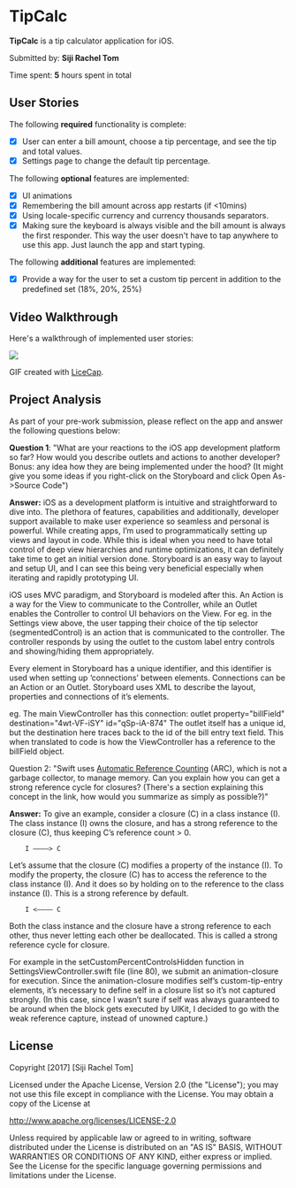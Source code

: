 # TipCalc

**TipCalc** is a tip calculator application for iOS.

Submitted by: **Siji Rachel Tom**

Time spent: **5** hours spent in total

## User Stories

The following **required** functionality is complete:
* [x] User can enter a bill amount, choose a tip percentage, and see the tip and total values.
* [x] Settings page to change the default tip percentage.

The following **optional** features are implemented:
* [x] UI animations
* [x] Remembering the bill amount across app restarts (if <10mins)
* [x] Using locale-specific currency and currency thousands separators.
* [x] Making sure the keyboard is always visible and the bill amount is always the first responder. This way the user doesn't have to tap anywhere to use this app. Just launch the app and start typing.

The following **additional** features are implemented:

- [x] Provide a way for the user to set a custom tip percent in addition to the predefined set (18%, 20%, 25%)

## Video Walkthrough 

Here's a walkthrough of implemented user stories:

![](http://i.imgur.com/bB6rNwe.gif)

GIF created with [LiceCap](http://www.cockos.com/licecap/).

## Project Analysis

As part of your pre-work submission, please reflect on the app and answer the following questions below:

**Question 1**: "What are your reactions to the iOS app development platform so far? How would you describe outlets and actions to another developer? Bonus: any idea how they are being implemented under the hood? (It might give you some ideas if you right-click on the Storyboard and click Open As->Source Code")

**Answer:** iOS as a development platform is intuitive and straightforward to dive into. The plethora of features, capabilities and additionally, developer support available to make user experience so seamless and personal is powerful.
While creating apps, I’m used to programmatically setting up views and layout in code. While this is ideal when you need to have total control of deep view hierarchies and runtime optimizations, it can definitely take time to get an initial version done. Storyboard is an easy way to layout and setup UI, and I can see this being very beneficial especially when iterating and rapidly prototyping UI.

iOS uses MVC paradigm, and Storyboard is modeled after this. An Action is a way for the View to communicate to the Controller, while an Outlet enables the Controller to control UI behaviors on the View. For eg. in the Settings view above, the user tapping their choice of the tip selector (segmentedControl) is an action that is communicated to the controller. The controller responds by using the outlet to the custom label entry controls and showing/hiding them appropriately.

Every element in Storyboard has a unique identifier, and this identifier is used when setting up ‘connections’ between elements. Connections can be an Action or an Outlet. Storyboard uses XML to describe the layout, properties and connections of it’s elements.

eg. The main ViewController has this connection: outlet property="billField" destination="4wt-VF-iSY" id="qSp-iA-874"
The outlet itself has a unique id, but the destination here traces back to the id of the bill entry text field. This when translated to code is how the ViewController has a reference to the billField object. 


Question 2: "Swift uses [Automatic Reference Counting](https://developer.apple.com/library/content/documentation/Swift/Conceptual/Swift_Programming_Language/AutomaticReferenceCounting.html#//apple_ref/doc/uid/TP40014097-CH20-ID49) (ARC), which is not a garbage collector, to manage memory. Can you explain how you can get a strong reference cycle for closures? (There's a section explaining this concept in the link, how would you summarize as simply as possible?)"

**Answer:** To give an example, consider a closure (C) in a class instance (I). The class instance (I) owns the closure, and has a strong reference to the closure (C), thus keeping C’s reference count > 0.

		I ————> C

Let’s assume that the closure (C) modifies a property of the instance (I). To modify the property, the closure (C) has to access the reference to the class instance (I). And it does so by holding on to the reference to the class instance (I). This is a strong reference by default.

		I <———— C
 
Both the class instance and the closure have a strong reference to each other, thus never letting each other be deallocated. This is called a strong reference cycle for closure.

For example in the setCustomPercentControlsHidden function in SettingsViewController.swift file (line 80), we submit an animation-closure for execution. Since the animation-closure modifies self’s custom-tip-entry elements, it’s necessary to define self in a closure list so it’s not captured strongly. (In this case, since I wasn’t sure if self was always guaranteed to be around when the block gets executed by UIKit, I decided to go with the weak reference capture, instead of unowned capture.)


## License

Copyright [2017] [Siji Rachel Tom]

Licensed under the Apache License, Version 2.0 (the "License");
you may not use this file except in compliance with the License.
You may obtain a copy of the License at

http://www.apache.org/licenses/LICENSE-2.0

Unless required by applicable law or agreed to in writing, software
distributed under the License is distributed on an "AS IS" BASIS,
WITHOUT WARRANTIES OR CONDITIONS OF ANY KIND, either express or implied.
See the License for the specific language governing permissions and
limitations under the License.
